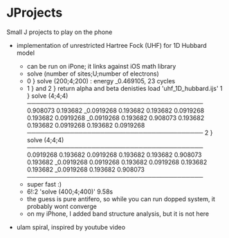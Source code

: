 # JProjects

Small J projects to play on the phone 

  * implementation of unrestricted Hartree Fock (UHF) for 1D Hubbard model
     - can be run on iPone; it links against iOS math library
     - solve (number of sites;U;number of electrons) 
	- 0 } solve (200;4;200)   : energy _0.469105, 23 cycles 
	- 1 } and 2 } return alpha and beta denisties
  load 'uhf_1D_hubbard.ijs'
   1 } solve (4;4;4)
─────────────────────────────────────────
  0.908073  0.193682 _0.0919268  0.193682
  0.193682 0.0919268   0.193682 0.0919268
_0.0919268  0.193682   0.908073  0.193682
  0.193682 0.0919268   0.193682 0.0919268
─────────────────────────────────────────
   2 } solve (4;4;4)
─────────────────────────────────────────
0.0919268   0.193682 0.0919268   0.193682
 0.193682   0.908073  0.193682 _0.0919268
0.0919268   0.193682 0.0919268   0.193682
 0.193682 _0.0919268  0.193682   0.908073
─────────────────────────────────────────
     - super fast :) 
	-  6!:2 'solve (400;4;400)'   9.58s 
     - the guess is pure antifero, so while you can run dopped system, it probably wont converge
     - on my iPhone, I added band structure analysis, but it is not here 
     
  * ulam spiral, inspired by youtube video


